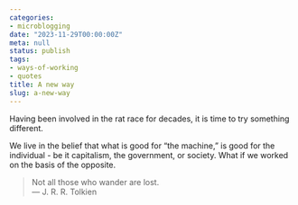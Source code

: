 ```yaml
---
categories:
- microblogging
date: "2023-11-29T00:00:00Z"
meta: null
status: publish
tags:
- ways-of-working
- quotes
title: A new way
slug: a-new-way
---
```


Having been involved in the rat race for decades, it is time to try something
different.

We live in the belief that what is good for “the machine,” is good for the
individual - be it capitalism, the government, or society. What if we worked on
the basis of the opposite.

> Not all those who wander are lost.  
> — J. R. R. Tolkien
